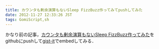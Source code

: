 ```yaml
---
title: カウンタも剰余演算もないSleep FizzBuzz作ってみてpushしてみた
date: 2012-11-27 12:33:26 JST
tags: GomiScript,sh
---
```


かなり前の記事，[カウンタも剰余演算もないSleep FizzBuzz作ってみた](http://folioscope.hatenablog.jp/entry/20120510/1336659595)をgithubにpushして[gist\-it](http://gist-it.appspot.com/)でembedしてみる．

<script src="http://gist-it.appspot.com/github/iBenza/sleep-fizzbuzz/raw/master/sleep-fizzbuzz.sh"></script>

